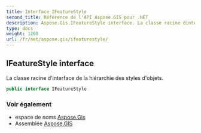 ```yaml
---
title: Interface IFeatureStyle
second_title: Référence de l'API Aspose.GIS pour .NET
description: Aspose.Gis.IFeatureStyle interface. La classe racine dinterface de la hiérarchie des styles dobjets.
type: docs
weight: 1260
url: /fr/net/aspose.gis/ifeaturestyle/
---
```

## IFeatureStyle interface

La classe racine d'interface de la hiérarchie des styles d'objets.

```csharp
public interface IFeatureStyle
```

### Voir également

* espace de noms [Aspose.Gis](../../aspose.gis/)
* Assemblée [Aspose.GIS](../../)


